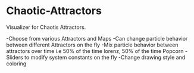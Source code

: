 # Chaotic-Attractors

Visualizer for Chaotis Attractors.
 
-Choose from various Attractors and Maps
-Can change particle behavior between different Attractors on the fly
-Mix particle behavior between attractors over time i.e 50% of the time lorenz, 50% of the time Popcorn
-Sliders to modify system constants on the fly
-Change drawing style and coloring
